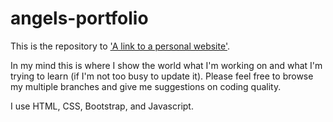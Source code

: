 # angels-portfolio

This is the repository to ['A link to a personal website'](http://angeljuarez.net/).

In my mind this is where I show the world what I'm working on and what I'm trying to learn (if I'm not too busy to update it). Please feel free to browse my multiple branches and give me suggestions on coding quality. 

I use HTML, CSS, Bootstrap, and Javascript.
